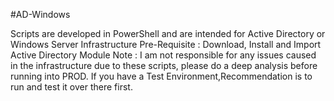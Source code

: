 #AD-Windows

Scripts are developed in PowerShell and are intended for Active Directory or Windows Server Infrastructure
Pre-Requisite : Download, Install and Import Active Directory Module
Note : I am not responsible for any issues caused in the infrastructure due to these scripts, please do a deep analysis before running into PROD. If you have a Test Environment,Recommendation is to run and test it over there first.